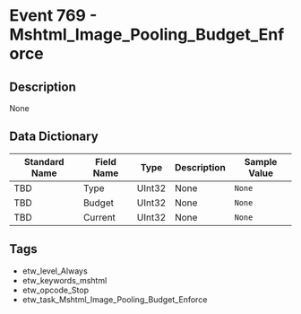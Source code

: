 # Event 769 - Mshtml_Image_Pooling_Budget_Enforce

## Description
None

## Data Dictionary
|Standard Name|Field Name|Type|Description|Sample Value|
|---|---|---|---|---|
|TBD|Type|UInt32|None|`None`|
|TBD|Budget|UInt32|None|`None`|
|TBD|Current|UInt32|None|`None`|

## Tags
* etw_level_Always
* etw_keywords_mshtml
* etw_opcode_Stop
* etw_task_Mshtml_Image_Pooling_Budget_Enforce